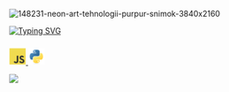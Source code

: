 ![148231-neon-art-tehnologii-purpur-snimok-3840x2160](https://user-images.githubusercontent.com/56581351/170034212-2b56f38b-9b84-42d4-bebc-eec378386030.jpg)

[![Typing SVG](https://readme-typing-svg.herokuapp.com?color=E627F7&lines=retrovaweQA)](https://git.io/typing-svg)


<h3 align="left"></h3>
<a href="https://developer.mozilla.org/en-US/docs/Web/JavaScript" target="_blank" rel="noreferrer"> <img src="https://raw.githubusercontent.com/devicons/devicon/master/icons/javascript/javascript-original.svg" alt="javascript" width="30" height="30"/> </a> <a href="https://www.python.org" target="_blank" rel="noreferrer"> <img src="https://raw.githubusercontent.com/devicons/devicon/master/icons/python/python-original.svg" alt="python" width="30" height="30"/> </a>

![](https://komarev.com/ghpvc/?username=your-github-retrowaveQA&color=E627F7)

